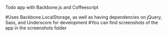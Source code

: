 Todo app with Backbone.js and Coffeescript

#Uses Backbone.LocalStorage, as well as having dependencies on jQuery, Sass, and Underscore for development
#You can find screenshots of the app in the screenshots folder

